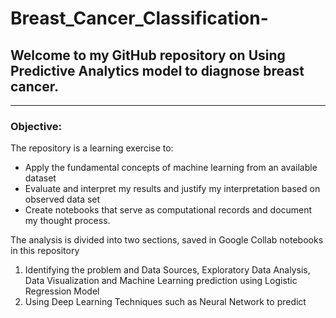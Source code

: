 # Breast_Cancer_Classification-


## Welcome to my GitHub repository on Using Predictive Analytics model to diagnose breast cancer.
---

### Objective:
The repository is a learning exercise to:
* Apply the fundamental concepts of machine learning from an available dataset
* Evaluate and interpret my results and justify my interpretation based on observed data set
* Create notebooks that serve as computational records and document my thought process. 

The analysis is divided into two  sections, saved in Google Collab notebooks in this repository
1. Identifying the problem  and Data Sources, Exploratory Data Analysis, Data Visualization and Machine Learning prediction using Logistic Regression Model
2. Using Deep Learning Techniques such as Neural Network to predict 

